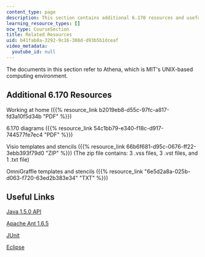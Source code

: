 ```yaml
---
content_type: page
description: This section contains additional 6.170 resources and useful links.
learning_resource_types: []
ocw_type: CourseSection
title: Related Resources
uid: b41fab8a-3292-9c16-308d-d93b5b1dceaf
video_metadata:
  youtube_id: null
---
```


The documents in this section refer to Athena, which is MIT's UNIX-based computing environment.

Additional 6.170 Resources
--------------------------

Working at home ({{% resource_link b2019eb8-d55c-97fc-a817-fd3a10f5d34b "PDF" %}})

6.170 diagrams ({{% resource_link 54c1bb79-e340-f18c-d917-744577fe7ec4 "PDF" %}})

Visio templates and stencils ({{% resource_link 66b6f681-d95c-0676-ff22-3ebb393f79d0 "ZIP" %}}) (The zip file contains: 3 .vss files, 3 .vst files, and 1 .txt file)

OmniGraffle templates and stencils ({{% resource_link "6e5d2a8a-025b-d063-f720-63ed2b383e34" "TXT" %}})

Useful Links
------------

[Java 1.5.0 API](http://java.sun.com/j2se/1.5.0/docs/api/)

[Apache Ant 1.6.5](http://ant.apache.org/)

[JUnit](http://junit.org/)

[Eclipse](http://www.eclipse.org/)